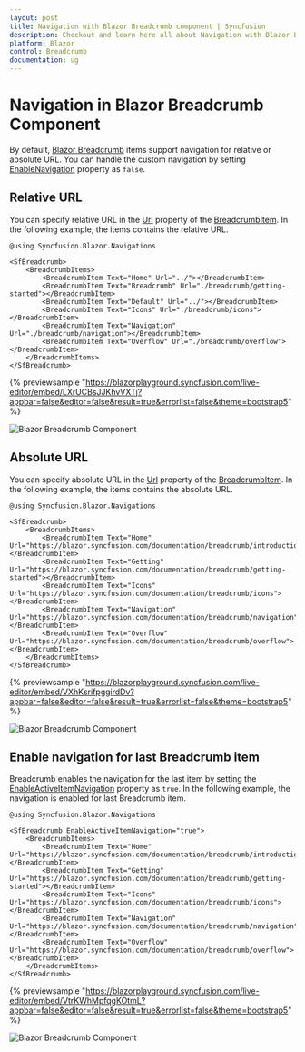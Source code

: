 ```yaml
---
layout: post
title: Navigation with Blazor Breadcrumb component | Syncfusion
description: Checkout and learn here all about Navigation with Blazor Breadcrumb component of Syncfusion and more.
platform: Blazor
control: Breadcrumb
documentation: ug
---
```


# Navigation in Blazor Breadcrumb Component

By default, [Blazor Breadcrumb](https://www.syncfusion.com/blazor-components/blazor-breadcrumb) items support navigation for relative or absolute URL. You can handle the custom navigation by setting [EnableNavigation](https://help.syncfusion.com/cr/blazor/Syncfusion.Blazor.Navigations.SfBreadcrumb.html#Syncfusion_Blazor_Navigations_SfBreadcrumb_EnableNavigation) property as `false`.

## Relative URL

You can specify relative URL in the [Url](https://help.syncfusion.com/cr/blazor/Syncfusion.Blazor.Navigations.BreadcrumbItem.html#Syncfusion_Blazor_Navigations_BreadcrumbItem_Url) property of the [BreadcrumbItem](https://help.syncfusion.com/cr/blazor/Syncfusion.Blazor.Navigations.BreadcrumbItem.html). In the following example, the items contains the relative URL.

```cshtml
@using Syncfusion.Blazor.Navigations

<SfBreadcrumb>
    <BreadcrumbItems>
        <BreadcrumbItem Text="Home" Url="../"></BreadcrumbItem>
        <BreadcrumbItem Text="Breadcrumb" Url="./breadcrumb/getting-started"></BreadcrumbItem>
        <BreadcrumbItem Text="Default" Url="../"></BreadcrumbItem>
        <BreadcrumbItem Text="Icons" Url="./breadcrumb/icons"></BreadcrumbItem>
        <BreadcrumbItem Text="Navigation" Url="./breadcrumb/navigation"></BreadcrumbItem>
        <BreadcrumbItem Text="Overflow" Url="./breadcrumb/overflow"></BreadcrumbItem>
    </BreadcrumbItems>
</SfBreadcrumb>
```
{% previewsample "https://blazorplayground.syncfusion.com/live-editor/embed/LXrUCBsJJKhvVXTj?appbar=false&editor=false&result=true&errorlist=false&theme=bootstrap5" %}

![Blazor Breadcrumb Component](./images/blazor-Breadcrumb-relative-url.png)

## Absolute URL

You can specify absolute URL in the [Url](https://help.syncfusion.com/cr/blazor/Syncfusion.Blazor.Navigations.BreadcrumbItem.html#Syncfusion_Blazor_Navigations_BreadcrumbItem_Url) property of the [BreadcrumbItem](https://help.syncfusion.com/cr/blazor/Syncfusion.Blazor.Navigations.BreadcrumbItem.html). In the following example, the items contains the absolute URL.

```cshtml
@using Syncfusion.Blazor.Navigations

<SfBreadcrumb>
    <BreadcrumbItems>
        <BreadcrumbItem Text="Home" Url="https://blazor.syncfusion.com/documentation/breadcrumb/introduction"></BreadcrumbItem>
        <BreadcrumbItem Text="Getting" Url="https://blazor.syncfusion.com/documentation/breadcrumb/getting-started"></BreadcrumbItem>
        <BreadcrumbItem Text="Icons" Url="https://blazor.syncfusion.com/documentation/breadcrumb/icons"></BreadcrumbItem>
        <BreadcrumbItem Text="Navigation" Url="https://blazor.syncfusion.com/documentation/breadcrumb/navigation"></BreadcrumbItem>
        <BreadcrumbItem Text="Overflow" Url="https://blazor.syncfusion.com/documentation/breadcrumb/overflow"></BreadcrumbItem>
    </BreadcrumbItems>
</SfBreadcrumb>
```
{% previewsample "https://blazorplayground.syncfusion.com/live-editor/embed/VXhKsrifpggirdDv?appbar=false&editor=false&result=true&errorlist=false&theme=bootstrap5" %}

![Blazor Breadcrumb Component](./images/blazor-Breadcrumb-absolute-url.png)

## Enable navigation for last Breadcrumb item

Breadcrumb enables the navigation for the last item by setting the [EnableActiveItemNavigation](https://help.syncfusion.com/cr/blazor/Syncfusion.Blazor.Navigations.SfBreadcrumb.html#Syncfusion_Blazor_Navigations_SfBreadcrumb_EnableActiveItemNavigation) property as `true`. In the following example, the navigation is enabled for last Breadcrumb item.

```cshtml
@using Syncfusion.Blazor.Navigations

<SfBreadcrumb EnableActiveItemNavigation="true">
    <BreadcrumbItems>
        <BreadcrumbItem Text="Home" Url="https://blazor.syncfusion.com/documentation/breadcrumb/introduction"></BreadcrumbItem>
        <BreadcrumbItem Text="Getting" Url="https://blazor.syncfusion.com/documentation/breadcrumb/getting-started"></BreadcrumbItem>
        <BreadcrumbItem Text="Icons" Url="https://blazor.syncfusion.com/documentation/breadcrumb/icons"></BreadcrumbItem>
        <BreadcrumbItem Text="Navigation" Url="https://blazor.syncfusion.com/documentation/breadcrumb/navigation"></BreadcrumbItem>
        <BreadcrumbItem Text="Overflow" Url="https://blazor.syncfusion.com/documentation/breadcrumb/overflow"></BreadcrumbItem>
    </BreadcrumbItems>
</SfBreadcrumb>
```
{% previewsample "https://blazorplayground.syncfusion.com/live-editor/embed/VtrKWhMpfqgKOtmL?appbar=false&editor=false&result=true&errorlist=false&theme=bootstrap5" %}

![Blazor Breadcrumb Component](./images/blazor-Breadcrumb-enable-navigation.png)
